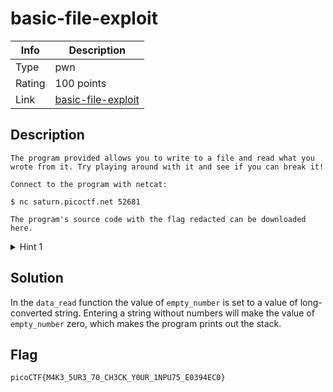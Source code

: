 # basic-file-exploit

|Info           |Description                    |
|---------------|-------------------------------|
|Type           |pwn                            |
|Rating         |100 points                     |
|Link           |[basic-file-exploit](https://play.picoctf.org/login?redirect=/practice/challenge/252)|

## Description

```text
The program provided allows you to write to a file and read what you wrote from it. Try playing around with it and see if you can break it!

Connect to the program with netcat:

$ nc saturn.picoctf.net 52681

The program's source code with the flag redacted can be downloaded here.
```

<details>
    <summary>Hint 1</summary>
    
    Try passing in things the program doesn't expect. Like a string instead of a number.
</details>

## Solution

In the `data_read` function the value of `empty_number` is set to a value of long-converted string. Entering a string without numbers will make the value of `empty_number` zero, which makes the program prints out the stack.

## Flag
```
picoCTF{M4K3_5UR3_70_CH3CK_Y0UR_1NPU75_E0394EC0}
```
